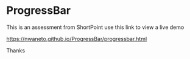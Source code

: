 # ProgressBar
This is an assessment from ShortPoint
use this link to view a live demo

https://nwaneto.github.io/ProgressBar/progressbar.html

Thanks
